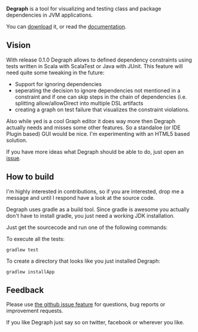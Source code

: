 **Degraph** is a tool for visualizing and testing class and package dependencies in JVM applications.

You can [download](http://schauder.github.io/degraph/download.html) it, or read the [documentation](http://schauder.github.io/degraph/documentation.html).

## Vision ##

With release 0.1.0 Degraph allows to defined dependency constraints using tests written in Scala with ScalaTest or Java with JUnit. This feature will need quite some tweaking in the future: 

* Support for ignoring dependencies
* seperating the decision to ignore dependencies not mentioned in a constraint and if one can skip steps in the chain of dependencies (i.e. splitting allow/allowDirect into multiple DSL artifacts
* creating a graph on test failure that visualizes the constraint violations.

Also while yed is a cool Graph editor it does way more then Degraph actually needs and misses some other features. So a standaloe (or IDE Plugin based) GUI would be nice. I'm experimenting with an HTML5 based solution.


If you have more ideas what Degraph should be able to do, just open an [issue](https://github.com/schauder/degraph/issues).

## How to build ##

I'm highly interested in contributions, so if you are interested, drop me a message and until I respond have a look at the source code.

Degraph uses gradle as a build tool. Since gradle is awesome you actually don't have to install gradle, you just need a working JDK installation.

Just get the sourcecode and run one of the following commands:

To execute all the tests:

    gradlew test 

To create a directory that looks like you just installed Degraph:

    gradlew installApp

## Feedback ##

Please use [the github issue feature](https://github.com/schauder/degraph/issues) for questions, bug reports or improvement requests. 

If you like Degraph just say so on twitter, facebook or wherever you like. 
